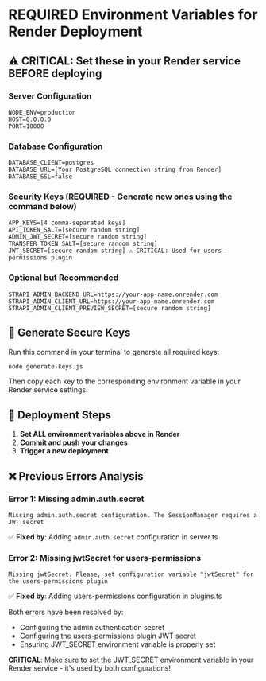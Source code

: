 # REQUIRED Environment Variables for Render Deployment

## ⚠️ CRITICAL: Set these in your Render service BEFORE deploying

### Server Configuration
```
NODE_ENV=production
HOST=0.0.0.0
PORT=10000
```

### Database Configuration
```
DATABASE_CLIENT=postgres
DATABASE_URL=[Your PostgreSQL connection string from Render]
DATABASE_SSL=false
```

### Security Keys (REQUIRED - Generate new ones using the command below)
```
APP_KEYS=[4 comma-separated keys]
API_TOKEN_SALT=[secure random string]
ADMIN_JWT_SECRET=[secure random string]
TRANSFER_TOKEN_SALT=[secure random string]
JWT_SECRET=[secure random string] ⚠️ CRITICAL: Used for users-permissions plugin
```

### Optional but Recommended
```
STRAPI_ADMIN_BACKEND_URL=https://your-app-name.onrender.com
STRAPI_ADMIN_CLIENT_URL=https://your-app-name.onrender.com
STRAPI_ADMIN_CLIENT_PREVIEW_SECRET=[secure random string]
```

## 🔑 Generate Secure Keys

Run this command in your terminal to generate all required keys:

```bash
node generate-keys.js
```

Then copy each key to the corresponding environment variable in your Render service settings.

## 🚀 Deployment Steps

1. **Set ALL environment variables above in Render**
2. **Commit and push your changes**
3. **Trigger a new deployment**

## ❌ Previous Errors Analysis

### Error 1: Missing admin.auth.secret
```
Missing admin.auth.secret configuration. The SessionManager requires a JWT secret
```
✅ **Fixed by**: Adding `admin.auth.secret` configuration in server.ts

### Error 2: Missing jwtSecret for users-permissions
```
Missing jwtSecret. Please, set configuration variable "jwtSecret" for the users-permissions plugin
```
✅ **Fixed by**: Adding users-permissions configuration in plugins.ts

Both errors have been resolved by:
- Configuring the admin authentication secret
- Configuring the users-permissions plugin JWT secret
- Ensuring JWT_SECRET environment variable is properly set

**CRITICAL**: Make sure to set the JWT_SECRET environment variable in your Render service - it's used by both configurations!